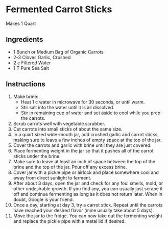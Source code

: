 # Fermented Carrot Sticks #

Makes 1 Quart

## Ingredients ##

- 1 Bunch or Medium Bag of Organic Carrots
- 2-3 Cloves Garlic, Crushed 
- 2 c Filtered Water
- 1 T Pure Sea Salt

## Instructions ##

1. Make brine: 
    - Heat 1 c water in microwave for 30 seconds, or until warm.  
    - Stir salt into the water until it is all dissolved.  
    - Stir in remaining cup of water and set aside to cool while you prep the carrots.
2. Scrub carrots well with vegetable scrubber.
3. Cut carrots into small sticks of about the same size.
4. In a quart sized wide-mouth jar, add crushed garlic and carrot sticks, making sure to leave a few inches of empty space at the top of the jar.
5. Cover the carrots and garlic with brine until they are just covered.
6. Place fermenting weight in the jar so that it pushes all of the carrot sticks under the brine. 
7. Make sure to leave at least an inch of space between the top of the brine and the top of the jar.  Pour off any excess brine.
8. Cover jar with a pickle pipe or airlock and place somewhere cool and away from direct sunlight to ferment.
9. After about 3 days, open the jar and check for any foul smells, mold, or other undesirable growth. If you find any, you can usually just scrape it off and continue fermenting as long as it does not return later.  When in doubt, Google is your friend.
10. Once a day, starting at day 3, try a carrot stick.   Repeat until the carrots have reached your desired flavor (mine usually take about 5 days).
11. Move the jar to the fridge.  You can now take out the fermenting weight and replace the pickle pipe with a metal lid if desired.